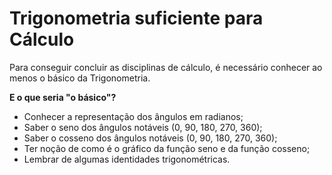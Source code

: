 # Trigonometria suficiente para Cálculo

Para conseguir concluir as disciplinas de cálculo, é necessário conhecer ao menos o básico da Trigonometria.

**E o que seria "o básico"?**
- Conhecer a representação dos ângulos em radianos;
- Saber o seno dos ângulos notáveis (0, 90, 180, 270, 360);
- Saber o cosseno dos ângulos notáveis (0, 90, 180, 270, 360);
- Ter noção de como é o gráfico da função seno e da função cosseno;
- Lembrar de algumas identidades trigonométricas.
